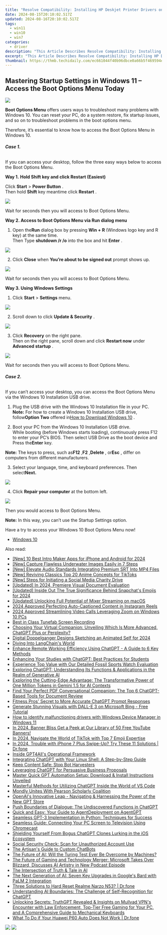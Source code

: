 ```yaml
---
title: "Resolve Compatibility: Installing HP Deskjet Printer Drivers on Windows 11"
date: 2024-08-15T20:10:02.517Z
updated: 2024-08-16T20:10:02.517Z
tags:
  - win11
  - win10
  - win7
categories:
  - driver
description: "This Article Describes Resolve Compatibility: Installing HP Deskjet Printer Drivers on Windows 11"
excerpt: "This Article Describes Resolve Compatibility: Installing HP Deskjet Printer Drivers on Windows 11"
thumbnail: https://thmb.techidaily.com/ec661044f40b96dbce0a66b5f469594edc16390627944ff76ebd8df97376a974.jpg
---
```


## Mastering Startup Settings in Windows 11 – Access the Boot Options Menu Today

![](https://images.drivereasy.com/wp-content/uploads/2017/02/Untitled.png)

**Boot Options Menu** offers users ways to troubleshoot many problems with Windows 10\. You can reset your PC, do a system restore, fix startup issues, and so on to troubleshoot problems in the boot options menu.

 Therefore, it’s essential to know how to access the Boot Options Menu in Windows 10.

###### **Case 1.**

 If you can access your desktop, follow the three easy ways below to access the Boot Options Menu.

**Way 1\.**   **Hold Shift key and click Restart (Easiest)**

 Click **Start**  \> **Power Button** .  
 Then hold **Shift**  key meantime click **Restart** .

![](https://images.drivereasy.com/wp-content/uploads/2017/02/1-16.png)

Wait for seconds then you will access to Boot Options Menu.

**Way 2\. Access to Boot Options Menu via Run dialog menu**

 1) Open the**Run** dialog box by pressing **Win + R** (Windows logo key and R key) at the same time.  
 Then Type **shutdown /r /o**  into the box and hit **Enter** .

![](https://images.drivereasy.com/wp-content/uploads/2017/02/5-6.png)

 2) Click **Close**  when **You’re about to be signed out**  prompt shows up.

![](https://images.drivereasy.com/wp-content/uploads/2017/02/5-1-1.png)

Wait for seconds then you will access to Boot Options Menu.

**Way 3\. Using Windows Settings**

 1) Click **Start**  \> **Settings**  menu.

![](https://images.drivereasy.com/wp-content/uploads/2017/02/2-15.png)

 2) Scroll down to click **Update & Security** .

![](https://images.drivereasy.com/wp-content/uploads/2017/02/3-9.png)

 3) Click **Recovery**  on the right pane.  
 Then on the right pane, scroll down and click **Restart now**  under **Advanced startup** .

![](https://images.drivereasy.com/wp-content/uploads/2017/02/4-9.png)

Wait for seconds then you will access to Boot Options Menu.

###### **Case 2.**

 If you can’t access your desktop, you can access the Boot Options Menu via the Windows 10 Installation USB drive.

 1) Plug the USB drive with the Windows 10 Installation file in your PC.  
**Note:** For how to create a Windows 10 Installation USB drive, follow**Option Two** offered in[How to Download Windows 10](https://tools.techidaily.com/drivereasy/download/) .

 2) Boot your PC from the Windows 10 Installation USB drive.  
 While booting (before Windows starts loading), continuously press F12 to enter your PC’s BIOS. Then select USB Drive as the boot device and Press the**Enter** key.

**Note:** The keys to press, such as**F12** ,**F2** ,**Delete** , or**Esc** , differ on computers from different manufacturers.

 3) Select your language, time, and keyboard preferences. Then select**Next.**

![](https://images.drivereasy.com/wp-content/uploads/2017/02/7-5.png)

 4) Click **Repair your computer**  at the bottom left.

![](https://images.drivereasy.com/wp-content/uploads/2017/02/8-6.png)

Then you would access to Boot Options Menu.

**Note:** In this way, you can’t use the Startup Settings option.

Have a try to access your Windows 10 Boot Options Menu now!

* [Windows 10](https://tools.techidaily.com/drivereasy/download/)

<ins class="adsbygoogle"
     style="display:block"
     data-ad-format="autorelaxed"
     data-ad-client="ca-pub-7571918770474297"
     data-ad-slot="1223367746"></ins>



<ins class="adsbygoogle"
     style="display:block"
     data-ad-client="ca-pub-7571918770474297"
     data-ad-slot="8358498916"
     data-ad-format="auto"
     data-full-width-responsive="true"></ins>

<span class="atpl-alsoreadstyle">Also read:</span>
<div><ul>
<li><a href="https://facebook-video-footage.techidaily.com/new-10-best-intro-maker-apps-for-iphone-and-android-for-2024/"><u>[New] 10 Best Intro Maker Apps for iPhone and Android for 2024</u></a></li>
<li><a href="https://extra-information.techidaily.com/new-capture-flawless-underwater-images-easily-in-7-steps/"><u>[New] Capture Flawless Underwater Images Easily in 7 Steps</u></a></li>
<li><a href="https://vp-tips.techidaily.com/new-elevate-audio-standards-integrating-premium-srt-into-mp4-files/"><u>[New] Elevate Audio Standards  Integrating Premium SRT Into MP4 Files</u></a></li>
<li><a href="https://tiktok-videos.techidaily.com/new-reviving-classics-top-20-anime-concepts-for-tiktoks/"><u>[New] Reviving Classics  Top 20 Anime Concepts for TikToks</u></a></li>
<li><a href="https://article-tips.techidaily.com/new-steps-for-initiating-a-social-media-charity-drive/"><u>[New] Steps for Initiating a Social Media Charity Drive</u></a></li>
<li><a href="https://screen-activity-recording.techidaily.com/updated-in-2024-premiere-visual-document-evaluation/"><u>[Updated] In 2024, Premiere Visual Document Evaluation</u></a></li>
<li><a href="https://snapchat-videos.techidaily.com/updated-inside-out-the-true-significance-behind-snapchats-emojis-for-2024/"><u>[Updated] Inside Out  The True Significance Behind Snapchat's Emojis for 2024</u></a></li>
<li><a href="https://fox-direct.techidaily.com/updated-unlocking-full-potential-of-mixer-streaming-on-macos/"><u>[Updated] Unlocking Full Potential of Mixer Streaming on macOS</u></a></li>
<li><a href="https://instagram-video-recordings.techidaily.com/2024-approved-perfecting-auto-captioned-content-in-instagram-reels/"><u>2024 Approved  Perfecting Auto-Captioned Content in Instagram Reels</u></a></li>
<li><a href="https://some-approaches.techidaily.com/2024-approved-streamlining-video-calls-leveraging-zoom-on-windows-10-pcs/"><u>2024 Approved  Streamlining Video Calls  Leveraging Zoom on Windows 10 PCs</u></a></li>
<li><a href="https://screen-activity-recording.techidaily.com/best-in-class-tunefab-screen-recording/"><u>Best in Class  Tunefab Screen Recording</u></a></li>
<li><a href="https://tech-hub.techidaily.com/choosing-your-virtual-companion-unveiling-which-is-more-advanced-chatgpt-plus-or-perplexity/"><u>Choosing Your Virtual Companion: Unveiling Which Is More Advanced, ChatGPT Plus or Perplexity?</u></a></li>
<li><a href="https://facebook-video-recording.techidaily.com/digital-doppelganger-designs-sketching-an-animated-self-for-2024/"><u>Digital Doppelganger Designs  Sketching an Animated Self for 2024</u></a></li>
<li><a href="https://tech-hub.techidaily.com/diving-into-langchains-world/"><u>Diving Into LangChain's World</u></a></li>
<li><a href="https://tech-hub.techidaily.com/enhance-remote-working-efficiency-using-chatgpt-a-guide-to-6-key-methods/"><u>Enhance Remote Working Efficiency Using ChatGPT - A Guide to 6 Key Methods</u></a></li>
<li><a href="https://tech-hub.techidaily.com/enhancing-your-studies-with-chatgpt-best-practices-for-students/"><u>Enhancing Your Studies with ChatGPT: Best Practices for Students</u></a></li>
<li><a href="https://tech-hub.techidaily.com/experience-top-value-with-our-detailed-fossil-sports-watch-evaluation/"><u>Experience Top Value with Our Detailed Fossil Sports Watch Evaluation</u></a></li>
<li><a href="https://tech-hub.techidaily.com/exploring-chatgpt-understanding-its-functions-and-applications-in-the-realm-of-generative-ai/"><u>Exploring ChatGPT: Understanding Its Functions & Applications in the Realm of Generative AI</u></a></li>
<li><a href="https://tech-hub.techidaily.com/exploring-the-cutting-edge-advantage-the-transformative-power-of-one-million-tokens-in-gemini-15-for-ai-contexts/"><u>Exploring the Cutting-Edge Advantage: The Transformative Power of One Million Tokens in Gemini 1.5 for AI Contexts</u></a></li>
<li><a href="https://tech-hub.techidaily.com/find-your-perfect-pdf-conversational-companion-the-top-6-chatgpt-based-tools-for-document-review/"><u>Find Your Perfect PDF Conversational Companion: The Top 6 ChatGPT-Based Tools for Document Review</u></a></li>
<li><a href="https://tech-hub.techidaily.com/fitness-pros-secret-to-more-accurate-chatgpt-prompt-responses/"><u>Fitness Pros' Secret to More Accurate ChatGPT Prompt Responses</u></a></li>
<li><a href="https://tech-hub.techidaily.com/generate-stunning-visuals-with-dall-e-3-on-microsoft-bing-free-tutorial/"><u>Generate Stunning Visuals with DALL-E 3 on Microsoft Bing - Free Tutorial</u></a></li>
<li><a href="https://blog-min.techidaily.com/how-to-identify-malfunctioning-drivers-with-windows-device-manager-in-windows-11-by-drivereasy-guide/"><u>How to identify malfunctioning drivers with Windows Device Manager in Windows 11</u></a></li>
<li><a href="https://facebook-record-videos.techidaily.com/in-2024-banner-bliss-get-a-peek-at-our-library-of-50-free-youtube-banners/"><u>In 2024, Banner Bliss  Get a Peek at Our Library of 50 Free YouTube Banners!</u></a></li>
<li><a href="https://tiktok-video-recordings.techidaily.com/in-2024-navigate-the-world-of-tiktok-with-top-7-emoji-expertise/"><u>In 2024, Navigate the World of TikTok with Top 7 Emoji Expertise</u></a></li>
<li><a href="https://iphone-unlock.techidaily.com/in-2024-trouble-with-iphone-7-plus-swipe-up-try-these-11-solutions-drfone-by-drfone-ios/"><u>In 2024, Trouble with iPhone 7 Plus Swipe-Up? Try These 11 Solutions | Dr.fone</u></a></li>
<li><a href="https://tech-hub.techidaily.com/inside-gpt4alls-operational-framework/"><u>Inside GPT4All's Operational Framework</u></a></li>
<li><a href="https://tech-hub.techidaily.com/integrating-chatgpt-with-your-linux-shell-a-step-by-step-guide/"><u>Integrating ChatGPT with Your Linux Shell: A Step-by-Step Guide</u></a></li>
<li><a href="https://tech-hub.techidaily.com/keep-content-safe-stop-bot-harvesters/"><u>Keep Content Safe: Stop Bot Harvesters</u></a></li>
<li><a href="https://tech-hub.techidaily.com/leveraging-chatgpt-for-persuasive-business-proposals/"><u>Leveraging ChatGPT for Persuasive Business Proposals</u></a></li>
<li><a href="https://tech-hub.techidaily.com/master-quick-gpt-automation-setup-download-and-install-instructions-unveiled/"><u>Master Quick GPT Automation Setup: Download & Install Instructions Unveiled</u></a></li>
<li><a href="https://tech-hub.techidaily.com/masterful-methods-for-utilizing-chatgpt-inside-the-world-of-vs-code/"><u>Masterful Methods for Utilizing ChatGPT Inside the World of VS Code</u></a></li>
<li><a href="https://mondly-stories.techidaily.com/mondly-unites-with-pearson-scholarly-coalition/"><u>Mondly Unites With Pearson Scholarly Coalition</u></a></li>
<li><a href="https://tech-hub.techidaily.com/openais-innovative-leap-navigating-and-harnessing-the-power-of-the-new-gpt-store/"><u>OpenAI's Innovative Leap - Navigating & Harnessing the Power of the New GPT Store</u></a></li>
<li><a href="https://tech-hub.techidaily.com/push-boundaries-of-dialogue-the-undiscovered-functions-in-chatgpt/"><u>Push Boundaries of Dialogue: The Undiscovered Functions in ChatGPT</u></a></li>
<li><a href="https://tech-hub.techidaily.com/quick-and-easy-your-guide-to-agentdeployment-on-agentgpt/"><u>Quick and Easy: Your Guide to AgentDeployment on AgentGPT</u></a></li>
<li><a href="https://tech-hub.techidaily.com/seamless-gpt-3-implementation-in-python-techniques-for-success/"><u>Seamless GPT-3 Implementation in Python: Techniques for Success</u></a></li>
<li><a href="https://tech-recovery.techidaily.com/seamless-guide-connecting-your-pc-screen-to-television-using-chromecast/"><u>Seamless Guide: Connecting Your PC Screen to Television Using Chromecast</u></a></li>
<li><a href="https://tech-hub.techidaily.com/shielding-yourself-from-bogus-chatgpt-clones-lurking-in-the-ios-ecosystem/"><u>Shielding Yourself From Bogus ChatGPT Clones Lurking in the iOS Ecosystem</u></a></li>
<li><a href="https://facebook.techidaily.com/social-security-check-scan-for-unauthorized-account-use/"><u>Social Security Check: Scan for Unauthorized Account Use</u></a></li>
<li><a href="https://tech-hub.techidaily.com/the-artisans-guide-to-custom-chatbots/"><u>The Artisan's Guide to Custom ChatBots</u></a></li>
<li><a href="https://tech-hub.techidaily.com/the-future-of-ai-will-the-turing-test-ever-be-overcome-by-machines/"><u>The Future of AI: Will the Turing Test Ever Be Overcome by Machines?</u></a></li>
<li><a href="https://tech-hub.techidaily.com/the-future-of-gaming-and-technology-merger-microsoft-takes-over-blizzard-discusses-ai-artistry-in-new-podcast-episode/"><u>The Future of Gaming and Technology Merger: Microsoft Takes Over Blizzard, Discusses AI Artistry in New Podcast Episode</u></a></li>
<li><a href="https://tech-hub.techidaily.com/the-intersection-of-truth-and-tale-in-ai/"><u>The Intersection of Truth & Tale in AI</u></a></li>
<li><a href="https://tech-hub.techidaily.com/the-next-generation-of-ai-seven-key-upgrades-in-googles-bard-with-palm-2-integration/"><u>The Next Generation of AI: Seven Key Upgrades in Google's Bard with PaLM 2 Integration</u></a></li>
<li><a href="https://techidaily.com/three-solutions-to-hard-reset-realme-narzo-n53-drfone-by-drfone-reset-android-reset-android/"><u>Three Solutions to Hard Reset Realme Narzo N53? | Dr.fone</u></a></li>
<li><a href="https://tech-hub.techidaily.com/understanding-ai-boundaries-the-challenge-of-self-recognition-for-chatgpt/"><u>Understanding AI Boundaries: The Challenge of Self-Recognition for ChatGPT</u></a></li>
<li><a href="https://tech-hub.techidaily.com/unlocking-secrets-truthgpt-revealed-and-insights-on-mullvad-vpns-encounter-with-law-enforcement-top-tier-free-gaming-for-your-pc-and-a-comprehensive-guide-t46/"><u>Unlocking Secrets: TruthGPT Revealed & Insights on Mullvad VPN's Encounter with Law Enforcement, Top-Tier Free Gaming for Your PC, and A Comprehensive Guide to Mechanical Keyboards</u></a></li>
<li><a href="https://howto.techidaily.com/what-to-do-if-your-huawei-p60-auto-does-not-work-drfone-by-drfone-fix-android-problems-fix-android-problems/"><u>What To Do if Your Huawei P60 Auto Does Not Work | Dr.fone</u></a></li>
</ul></div>

<!-- affiliate ads begin -->
<a href="https://shop.manycam.com/order/checkout.php?PRODS=17727588&QTY=1&AFFILIATE=108875&CART=1"><img src="https://secure.avangate.com/images/merchant/8230bea7d54bcdf99cdfe85cb07313d5/mcaffbanner600x500.png" border="0"></a>
<a href="https://shop.manycam.com/order/checkout.php?PRODS=17727588&QTY=1&AFFILIATE=108875&CART=1"><img src="https://secure.avangate.com/images/merchant/8230bea7d54bcdf99cdfe85cb07313d5/Affiliates_300x250px_valentinesday.png" border="0"></a>
<!-- affiliate ads end -->